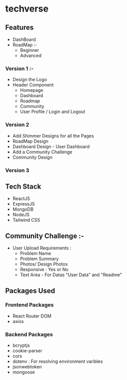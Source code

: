 # techverse

## Features

- DashBoard
- RoadMap :-
  - Beginner
  - Advanced

### Version 1 :-

- Design the Logo
- Header Component
  - Homepage
  - Dashboard
  - Roadmap
  - Community
  - User Profile / Login and Logout

### Version 2

- Add Shimmer Designs for all the Pages
- RoadMap Design
- Dashboard Design - User Dashboard
- Add a Community Challenge
- Community Design

### Version 3

## Tech Stack

- ReactJS
- ExpressJS
- MongoDB
- NodeJS
- Tailwind CSS

##

## Community Challenge :-

- User Upload Requirements :
  - Problem Name
  - Problem Summary
  - Photos/ Design Photos
  - Responsive : Yes or No
  - Text Area - For Datas "User Data" and "Readme"

## Packages Used

### Frontend Packages

- React Router DOM
- axios

### Backend Packages

- bcryptjs
- cookie-parser
- cors
- dotenv : For resolving environment varibles
- jsonwebtoken
- mongoose
